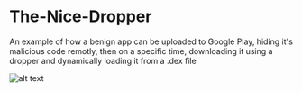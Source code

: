 # The-Nice-Dropper
An example of how a benign app can be uploaded to Google Play, hiding it's malicious code remotly, then on a specific time, downloading it using a dropper and dynamically loading it from a .dex file

![alt text](https://raw.githubusercontent.com/dor-alt/The-Nice-Dropper/blob/master/TheNiceDropper/1.png)
